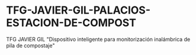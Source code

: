 # TFG-JAVIER-GIL-PALACIOS-ESTACION-DE-COMPOST
TFG JAVIER GIL "Dispositivo inteligente para monitorización inalámbrica de pila de compostaje"
